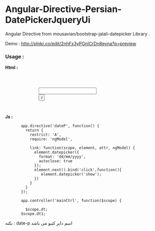 # Angular-Directive-Persian-DatePickerJqueryUi
Angular Directive from mousavian/bootstrap-jalali-datepicker Library .

Demo : http://plnkr.co/edit/2nhFx3yPGnlCrDn8eyna?p=preview

<h3><b>Usage :</b></h3>

<b>Html :</b>

<code>
   <div class="input-append">
               <input date-p
               id="datepicker1"
               class="input-small"
               type="text"
               ng-model="$parent.dt"
               >
               <button  class="btn" type="button" ><i class="icon-calendar">i</i></button>
           </div>
</code>

   <b>Js :</b>



           app.directive('dateP', function() {
             return {
               restrict: 'A',
               require: 'ngModel',

               link: function(scope, element, attr, ngModel) {
                 element.datepicker({
                   format: 'dd/mm/yyyy',
                   autoclose: true
                 });
                 element.next().bind('click',function(){
                    element.datepicker('show');
                 })
               }
             }
           });

           app.controller('mainCtrl', function($scope) {

             $scope.dt;
           $scope.dt1;



نکته :  date-p اسم دایر کتیو می باشد


